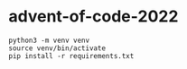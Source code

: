 # advent-of-code-2022

```
python3 -m venv venv
source venv/bin/activate
pip install -r requirements.txt
```
